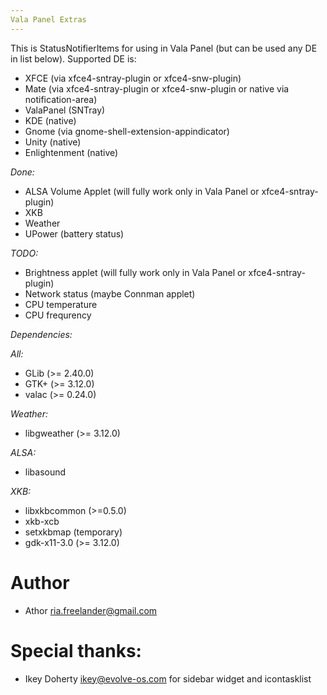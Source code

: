 ```yaml
---
Vala Panel Extras
---
```


This is StatusNotifierItems for using in Vala Panel (but can be used any DE in list below). Supported DE is:
 * XFCE (via xfce4-sntray-plugin or xfce4-snw-plugin)
 * Mate (via xfce4-sntray-plugin or xfce4-snw-plugin or native via notification-area)
 * ValaPanel (SNTray)
 * KDE (native)
 * Gnome (via gnome-shell-extension-appindicator)
 * Unity (native)
 * Enlightenment (native)

*Done:*
 * ALSA Volume Applet (will fully work only in Vala Panel or xfce4-sntray-plugin)
 * XKB
 * Weather
 * UPower (battery status)

*TODO:*
 * Brightness applet (will fully work only in Vala Panel or xfce4-sntray-plugin)
 * Network status (maybe Connman applet)
 * CPU temperature
 * CPU frequrency

*Dependencies:*

*All:*
 * GLib (>= 2.40.0)
 * GTK+ (>= 3.12.0)
 * valac (>= 0.24.0)

*Weather:*
 * libgweather (>= 3.12.0)
 
*ALSA:*
 * libasound 
 
*XKB:*
 * libxkbcommon (>=0.5.0)
 * xkb-xcb
 * setxkbmap (temporary)
 * gdk-x11-3.0 (>= 3.12.0)

Author
===
 * Athor <ria.freelander@gmail.com>

Special thanks:
===
 * Ikey Doherty <ikey@evolve-os.com> for sidebar widget and icontasklist
